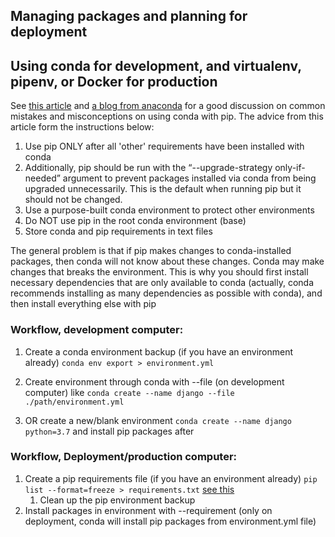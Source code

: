 ## Managing packages and planning for deployment
## Using conda for development, and virtualenv, pipenv, or Docker for production
See [this article](https://jakevdp.github.io/blog/2016/08/25/conda-myths-and-misconceptions/) and [a blog from anaconda](https://www.anaconda.com/blog/using-pip-in-a-conda-environment) for a good discussion on common mistakes and misconceptions on using conda with pip.  The advice from this article form the instructions below:
1. Use pip ONLY after all 'other' requirements have been installed with conda
2. Additionally, pip should be run with the “--upgrade-strategy only-if-needed” argument to prevent packages installed via conda from being upgraded unnecessarily. This is the default when running pip but it should not be changed.
3. Use a purpose-built conda environment to protect other environments
4. Do NOT use pip in the root conda environment (base)
5. Store conda and pip requirements in text files

The general problem is that if pip makes changes to conda-installed packages, then conda will not know about these changes.  Conda may make changes that breaks the environment.  This is why you should first install necessary dependencies that are only available to conda (actually, conda recommends installing as many dependencies as possible with conda), and then install everything else with pip

### Workflow, development computer:
1. Create a conda environment backup (if you have an environment already) `conda env export > environment.yml`

2. Create environment through conda with --file (on development computer) like `conda create --name django --file ./path/environment.yml` 

3. OR create a new/blank environment `conda create --name django python=3.7` and install pip packages after

### Workflow, Deployment/production computer:
1. Create a pip requirements file (if you have an environment already) `pip list --format=freeze > requirements.txt` [see this](https://stackoverflow.com/questions/64500342/creating-requirements-txt-in-pip-compatible-format-in-a-conda-virtual-environmen)
    1. Clean up the pip environment backup
2. Install packages in environment with --requirement (only on deployment, conda will install pip packages from environment.yml file)